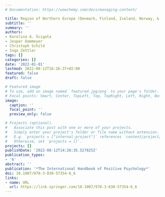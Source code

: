 ```yaml
---
# Documentation: https://wowchemy.com/docs/managing-content/

title: Region of Northern Europe (Denmark, Finland, Iceland, Norway, & Sweden)
subtitle: ''
summary: ''
authors:
- Karolina A. Ścigała
- Jesper Dammeyer
- Christoph Schild
- Ingo Zettler
tags: []
categories: []
date: '2022-01-01'
lastmod: 2022-08-12T16:26:37+02:00
featured: false
draft: false

# Featured image
# To use, add an image named `featured.jpg/png` to your page's folder.
# Focal points: Smart, Center, TopLeft, Top, TopRight, Left, Right, BottomLeft, Bottom, BottomRight.
image:
  caption: ''
  focal_point: ''
  preview_only: false

# Projects (optional).
#   Associate this post with one or more of your projects.
#   Simply enter your project's folder or file name without extension.
#   E.g. `projects = ["internal-project"]` references `content/project/deep-learning/index.md`.
#   Otherwise, set `projects = []`.
projects: []
publishDate: '2022-08-12T14:26:35.527825Z'
publication_types:
- '6'
abstract: ''
publication: '*The International Handbook of Positive Psychology*'
doi: 10.1007/978-3-030-57354-6_6
links:
- name: URL
  url: https://link.springer.com/10.1007/978-3-030-57354-6_6
---
```

